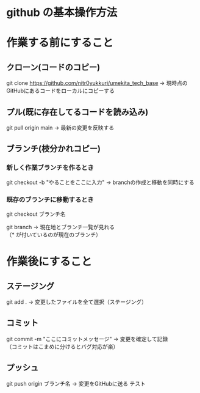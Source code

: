 # github の基本操作方法

# 作業する前にすること
## クローン(コードのコピー)
git clone https://github.com/nitr0yukkuri/umekita_tech_base
→ 現時点のGitHubにあるコードをローカルにコピーする

## プル(既に存在してるコードを読み込み)
git pull origin main
→ 最新の変更を反映する

## ブランチ(枝分かれコピー)
### 新しく作業ブランチを作るとき
git checkout -b "やることをここに入力"
→ branchの作成と移動を同時にする

### 既存のブランチに移動するとき
git checkout ブランチ名

git branch 
→ 現在地とブランチ一覧が見れる  
（* が付いているのが現在のブランチ）

# 作業後にすること
## ステージング
git add .
→ 変更したファイルを全て選択（ステージング）

## コミット
git commit -m "ここにコミットメッセージ"
→ 変更を確定して記録  
（コミットはこまめに分けるとバグ対応が楽）

## プッシュ
git push origin ブランチ名
→ 変更をGitHubに送る
テスト

